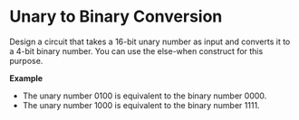 # Unary to Binary Conversion
Design a circuit that takes a 16-bit unary number as input and converts it to a 4-bit binary number. You can use the else-when construct for this purpose.


**Example**
- The unary number 0100 is equivalent to the binary number 0000.
- The unary number 1000 is equivalent to the binary number 1111.